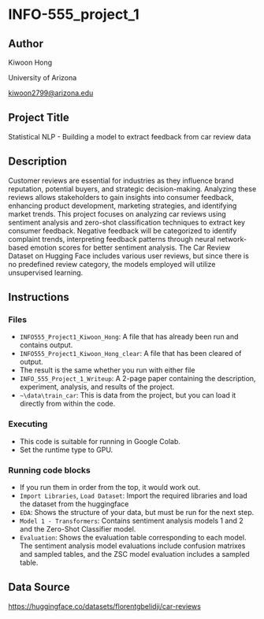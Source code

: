 # INFO-555_project_1
## Author

Kiwoon Hong

University of Arizona

kiwoon2799@arizona.edu


## Project Title

Statistical NLP - Building a model to extract feedback from car review data

## Description

Customer reviews are essential for industries as they influence brand reputation, potential buyers, and strategic decision-making. Analyzing these reviews allows stakeholders to gain insights into consumer feedback, enhancing product development, marketing strategies, and identifying market trends. This project focuses on analyzing car reviews using sentiment analysis and zero-shot classification techniques to extract key consumer feedback. Negative feedback will be categorized to identify complaint trends, interpreting feedback patterns through neural network-based emotion scores for better sentiment analysis. The Car Review Dataset on Hugging Face includes various user reviews, but since there is no predefined review category, the models employed will utilize unsupervised learning.

## Instructions

### Files
* `INFO555_Project1_Kiwoon_Hong`: A file that has already been run and contains output.
* `INFO555_Project1_Kiwoon_Hong_clear`: A file that has been cleared of output.
* The result is the same whether you run with either file
* `INFO_555_Project_1_Writeup`: A 2-page paper containing the description, experiment, analysis, and results of the project.
* `~\data\train_car`: This is data from the project, but you can load it directly from within the code.
### Executing

* This code is suitable for running in Google Colab.
* Set the runtime type to GPU.

### Running code blocks

* If you run them in order from the top, it would work out.
* `Import Libraries`, `Load Dataset`: Import the required libraries and load the dataset from the huggingface
* `EDA`: Shows the structure of your data, but must be run for the next step.
* `Model 1 - Transformers`: Contains sentiment analysis models 1 and 2 and the Zero-Shot Classifier model.
* `Evaluation`: Shows the evaluation table corresponding to each model. The sentiment analysis model evaluations include confusion matrixes and sampled tables, and the ZSC model evaluation includes a sampled table.

## Data Source
https://huggingface.co/datasets/florentgbelidji/car-reviews
